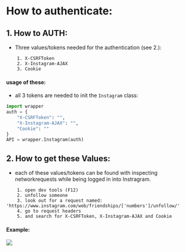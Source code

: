 # How to authenticate:

## 1. How to AUTH:

-   Three values/tokens needed for the authentication (see 2.):

```
  	1. X-CSRFToken
	2. X-Instagram-AJAX
  	3. Cookie
```

#### usage of these:

-   all 3 tokens are needed to init the `Instagram` class:

```python
import wrapper
auth = {
	"X-CSRFToken": "",
	"X-Instagram-AJAX": "",
	"Cookie": ""
}
API = wrapper.Instagram(auth)
```

## 2. How to get these Values:

-   each of these values/tokens can be found with inspecting networkrequests while being logged in into Instragram.

```
	1. open dev tools (F12)
	2. unfollow someone
	3. look out for a request named: 'https://www.instagram.com/web/friendships/['numbers']/unfollow/'
	4. go to request headers
	5. and search for X-CSRFToken, X-Instagram-AJAX and Cookie
```
#### Example:
<img src="https://cdn.discordapp.com/attachments/568847750226116609/734382276376395806/Untitled-2.png">
